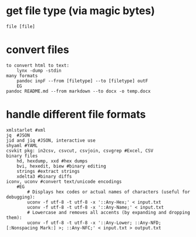 # get file type (via magic bytes)
    file [file]

# convert files
    to convert html to text:
        lynx -dump -stdin
    many formats
        pandoc inpF --from [filetype] --to [filetype] outF
        EG
    pandoc README.md --from markdown --to docx -o temp.docx

# handle different file formats
    xmlstarlet #xml
    jq  #JSON
    jid and jiq #JSON, interactive use
    shyaml #YAML
    csvkit pkg: in2csv, csvcut, csvjoin, csvgrep #Excel, CSV
    binary files
        hd, hexdump, xxd #hex dumps 
        bvi, hexedit, biew #binary editing
        strings #extract strings
        xdelta3 #binary diffs
    iconv, uconv #convert text/unicode encodings
        #EG
            # Displays hex codes or actual names of characters (useful for debugging):
            uconv -f utf-8 -t utf-8 -x '::Any-Hex;' < input.txt
            uconv -f utf-8 -t utf-8 -x '::Any-Name;' < input.txt
            # Lowercase and removes all accents (by expanding and dropping them):
            uconv -f utf-8 -t utf-8 -x '::Any-Lower; ::Any-NFD; [:Nonspacing Mark:] >; ::Any-NFC;' < input.txt > output.txt


